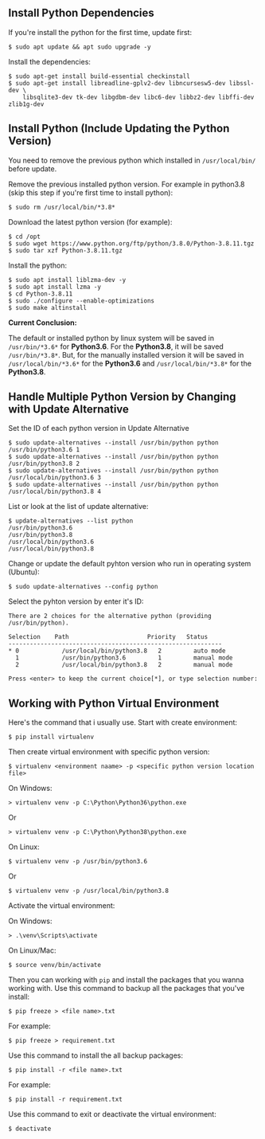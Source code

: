 ## Install Python Dependencies

If you're install the python for the first time, update first:

	$ sudo apt update && apt sudo upgrade -y

Install the dependencies:

	$ sudo apt-get install build-essential checkinstall
	$ sudo apt-get install libreadline-gplv2-dev libncursesw5-dev libssl-dev \
    	libsqlite3-dev tk-dev libgdbm-dev libc6-dev libbz2-dev libffi-dev zlib1g-dev

## Install Python (Include Updating the Python Version)

You need to remove the previous python which installed in `/usr/local/bin/` before update.

Remove the previous installed python version. For example in python3.8 (skip this step if you're first time to install python):

	$ sudo rm /usr/local/bin/*3.8*

Download the latest python version (for example):

	$ cd /opt
	$ sudo wget https://www.python.org/ftp/python/3.8.0/Python-3.8.11.tgz
	$ sudo tar xzf Python-3.8.11.tgz

Install the python:

	$ sudo apt install liblzma-dev -y
	$ sudo apt install lzma -y
	$ cd Python-3.8.11
	$ sudo ./configure --enable-optimizations
	$ sudo make altinstall

**Current Conclusion:**

The default or installed python by linux system will be saved in `/usr/bin/*3.6*` for **Python3.6**. For the **Python3.8**, it will be saved `/usr/bin/*3.8*`. But, for the manually installed version it will be saved in `/usr/local/bin/*3.6*` for the **Python3.6** and `/usr/local/bin/*3.8*` for the **Python3.8**.

## Handle Multiple Python Version by Changing with Update Alternative

Set the ID of each python version in Update Alternative

	$ sudo update-alternatives --install /usr/bin/python python /usr/bin/python3.6 1
	$ sudo update-alternatives --install /usr/bin/python python /usr/bin/python3.8 2
	$ sudo update-alternatives --install /usr/bin/python python /usr/local/bin/python3.6 3
	$ sudo update-alternatives --install /usr/bin/python python /usr/local/bin/python3.8 4

List or look at the list of update alternative:

	$ update-alternatives --list python
	/usr/bin/python3.6
	/usr/bin/python3.8
	/usr/local/bin/python3.6
	/usr/local/bin/python3.8

Change or update the default pyhton version who run in operating system (Ubuntu):

	$ sudo update-alternatives --config python

Select the pyhton version by enter it's ID:

	There are 2 choices for the alternative python (providing /usr/bin/python).

	Selection    Path                      Priority   Status
	------------------------------------------------------------
	* 0            /usr/local/bin/python3.8   2         auto mode
	  1            /usr/bin/python3.6         1         manual mode
	  2            /usr/local/bin/python3.8   2         manual mode

	Press <enter> to keep the current choice[*], or type selection number:

## Working with Python Virtual Environment

Here's the command that i usually use. Start with create environment:

	$ pip install virtualenv

Then create virtual environment with specific python version:

	$ virtualenv <environment naame> -p <specific python version location file>
	
On Windows:
  
	> virtualenv venv -p C:\Python\Python36\python.exe

Or

	> virtualenv venv -p C:\Python\Python38\python.exe
	
On Linux:

	$ virtualenv venv -p /usr/bin/python3.6
	
Or

	$ virtualenv venv -p /usr/local/bin/python3.8

Activate the virtual environment:

On Windows:

	> .\venv\Scripts\activate
	
On Linux/Mac:

	$ source venv/bin/activate

Then you can working with `pip` and install the packages that you wanna working with. Use this command to backup all the packages that you've install:

	$ pip freeze > <file name>.txt
	
For example:

	$ pip freeze > requirement.txt
	
Use this command to install the all backup packages:

	$ pip install -r <file name>.txt
	
For example:

    $ pip install -r requirement.txt

Use this command to exit or deactivate the virtual environment:

    $ deactivate

